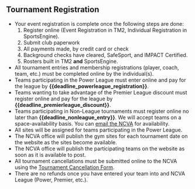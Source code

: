 ## Tournament Registration
- Your event registration is complete once the following steps are done:
  1. Register online (Event Registration in TM2, Individual Registration in SportsEngine).
  2. Submit club paperwork
  3. All payments made, by credit card or check
  4. Background checks have cleared, SafeSport, and IMPACT Certified.
  5. Rosters built in TM2 **and** SportsEngine.
- All tournament entries and membership registrations (player, coach, team, etc.) must be completed online by the individual(s).
- Teams participating in the Power League must enter online and pay for the league by **{{deadline_powerleague_registration}}**.
- Teams wanting to take advantage of the Premier League discount must register online and pay for the league by **{{deadline_premierleague_discount}}**.
- Teams participating in Non-League tournaments must register online no later than **{{deadline_nonleague_entry}}**. We will accept teams on a space-availability basis. You can [email the NCVA](mailto:{{email_ncva_help}}) for availability.
- All sites will be assigned for teams participating in the Power League.
- The NCVA office will publish the gym sites for each tournament date on the website as the sites become available.
- The NCVA office will publish the participating teams on the website as soon as it is available to post.
- All tournament cancellations must be submitted online to the NCVA using the [Tournament Cancellation Form]({{url_tournament_cancellation}}).
- There are no refunds once you have entered your team into and NCVA League (Power, Premier, etc.).
